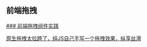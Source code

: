 
## 前端拖拽
[### 前端拖拽组件实践](https://iiong.com/front-end-dnd-practice-notes/)

[原生拖拽太拉跨了，纯JS自己手写一个拖拽效果，纵享丝滑](https://segmentfault.com/a/1190000042715914)